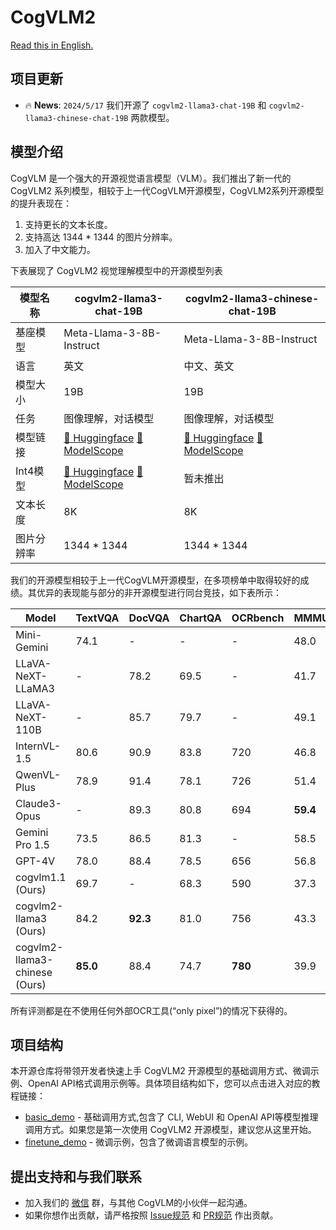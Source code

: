 # CogVLM2

[Read this in English.](./README_en.md)

## 项目更新

- 🔥  **News**: ```2024/5/17``` 我们开源了 `cogvlm2-llama3-chat-19B` 和 `cogvlm2-llama3-chinese-chat-19B` 两款模型。

## 模型介绍

CogVLM 是一个强大的开源视觉语言模型（VLM）。我们推出了新一代的 CogVLM2 系列模型，相较于上一代CogVLM开源模型，CogVLM2系列开源模型的提升表现在：

1. 支持更长的文本长度。
2. 支持高达 1344 * 1344 的图片分辨率。
3. 加入了中文能力。

下表展现了 CogVLM2 视觉理解模型中的开源模型列表

| 模型名称   | cogvlm2-llama3-chat-19B             | cogvlm2-llama3-chinese-chat-19B     |
|--------|-------------------------------------|-------------------------------------|
| 基座模型   | Meta-Llama-3-8B-Instruct            | Meta-Llama-3-8B-Instruct            |
| 语言     | 英文                                  | 中文、英文                               |
| 模型大小   | 19B                                 | 19B                                 |
| 任务     | 图像理解，对话模型                           | 图像理解，对话模型                           |
| 模型链接   | [🤗 Huggingface]() [🤖ModelScope]() | [🤗 Huggingface]() [🤖ModelScope]() |
| Int4模型 | [🤗 Huggingface]() [🤖ModelScope]() | 暂未推出                                |
| 文本长度   | 8K                                  | 8K                                  |
| 图片分辨率  | 1344 * 1344                         | 1344 * 1344                         |

我们的开源模型相较于上一代CogVLM开源模型，在多项榜单中取得较好的成绩。其优异的表现能与部分的非开源模型进行同台竞技，如下表所示：

| Model                          | TextVQA  | DocVQA   | ChartQA | OCRbench | MMMU     | MMVet    | MMBench  |
|--------------------------------|----------|----------|---------|----------|----------|----------|----------|
| Mini-Gemini                    | 74.1     | -        | -       | -        | 48.0     | 59.3     | 80.6     |
| LLaVA-NeXT-LLaMA3              | -        | 78.2     | 69.5    | -        | 41.7     | -        | 72.1     |
| LLaVA-NeXT-110B                | -        | 85.7     | 79.7    | -        | 49.1     | -        | 80.5     |
| InternVL-1.5                   | 80.6     | 90.9     | 83.8    | 720      | 46.8     | 55.4     | 82.3     |
| QwenVL-Plus                    | 78.9     | 91.4     | 78.1    | 726      | 51.4     | 55.7     | 67.0     |
| Claude3-Opus                   | -        | 89.3     | 80.8    | 694      | **59.4** | 51.7     | 63.3     |
| Gemini Pro 1.5                 | 73.5     | 86.5     | 81.3    | -        | 58.5     | -        | -        |
| GPT-4V                         | 78.0     | 88.4     | 78.5    | 656      | 56.8     | **67.7** | 75.0     |
| cogvlm1.1 (Ours)               | 69.7     | -        | 68.3    | 590      | 37.3     | 52.0     | 65.8     |
| cogvlm2-llama3 (Ours)          | 84.2     | **92.3** | 81.0    | 756      | 43.3     | 60.4     | **80.5** |
| cogvlm2-llama3-chinese  (Ours) | **85.0** | 88.4     | 74.7    | **780**  | 39.9     | 60.5     | 78.9     |

所有评测都是在不使用任何外部OCR工具(“only pixel”)的情况下获得的。

## 项目结构

本开源仓库将带领开发者快速上手 CogVLM2 开源模型的基础调用方式、微调示例、OpenAI API格式调用示例等。具体项目结构如下，您可以点击进入对应的教程链接：

+ [basic_demo](basic_demo/README.md) - 基础调用方式,包含了 CLI, WebUI 和 OpenAI API等模型推理调用方式。如果您是第一次使用 CogVLM2 开源模型，建议您从这里开始。
+ [finetune_demo](finetune_demo/README.md) - 微调示例，包含了微调语言模型的示例。

## 提出支持和与我们联系

+ 加入我们的 [微信](resources/WECHAT.md) 群，与其他 CogVLM的小伙伴一起沟通。
+ 如果你想作出贡献，请严格按照 [Issue规范](.github/ISSUE_TEMPLATE) 和 [PR规范](.github/PULL_REQUEST_TEMPLATE) 作出贡献。 



